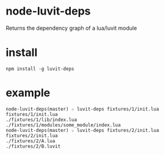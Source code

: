 node-luvit-deps
===============

Returns the dependency graph of a lua/luvit module

install
=======
`npm install -g luvit-deps`

example
=======

```
node-luvit-deps(master) ☆ luvit-deps fixtures/1/init.lua
fixtures/1/init.lua
./fixtures/1/lib/index.lua
./fixtures/1/modules/some_module/index.lua
node-luvit-deps(master) ☆ luvit-deps fixtures/2/init.lua
fixtures/2/init.lua
./fixtures/2/A.lua
./fixtures/2/B.luvit
```
